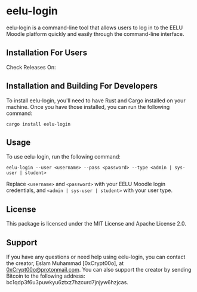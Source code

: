 # eelu-login

eelu-login is a command-line tool that allows users to log in to the EELU Moodle platform quickly and easily through the command-line interface.

## Installation For Users

Check Releases On:
 

## Installation and Building For Developers

To install eelu-login, you'll need to have Rust and Cargo installed on your machine. Once you have those installed, you can run the following command:

```
cargo install eelu-login
```

## Usage

To use eelu-login, run the following command:

```
eelu-login --user <username> --pass <password> --type <admin | sys-user | student>
```

Replace `<username>` and `<password>` with your EELU Moodle login credentials, and `<admin | sys-user | student>` with your user type. 

## License

This package is licensed under the MIT License and Apache License 2.0.

## Support

If you have any questions or need help using eelu-login, you can contact the creator, Eslam Muhammad [0xCrypt00o], at 0xCrypt00o@protonmail.com. You can also support the creator by sending Bitcoin to the following address: bc1qdp3f6u3puwkyu6ztxz7hzcurd7jnjyw6hzjcas. 
